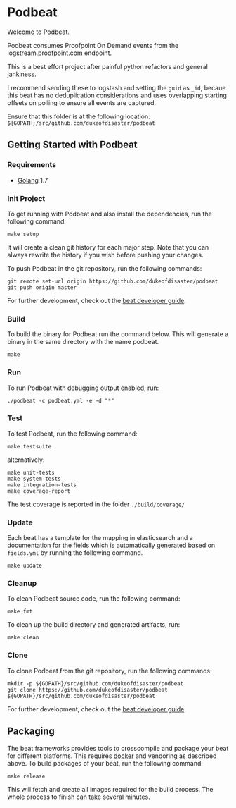 # Podbeat

Welcome to Podbeat.

Podbeat consumes Proofpoint On Demand events from the logstream.proofpoint.com endpoint. 

This is a best effort project after painful python refactors and  general jankiness.

I recommend sending these to logstash and setting the ```guid``` as ```_id```, becaue this beat has
no deduplication considerations and uses overlapping starting offsets on polling to ensure
all events are captured. 

Ensure that this folder is at the following location:
`${GOPATH}/src/github.com/dukeofdisaster/podbeat`

## Getting Started with Podbeat

### Requirements

* [Golang](https://golang.org/dl/) 1.7

### Init Project
To get running with Podbeat and also install the
dependencies, run the following command:

```
make setup
```

It will create a clean git history for each major step. Note that you can always rewrite the history if you wish before pushing your changes.

To push Podbeat in the git repository, run the following commands:

```
git remote set-url origin https://github.com/dukeofdisaster/podbeat
git push origin master
```

For further development, check out the [beat developer guide](https://www.elastic.co/guide/en/beats/libbeat/current/new-beat.html).

### Build

To build the binary for Podbeat run the command below. This will generate a binary
in the same directory with the name podbeat.

```
make
```


### Run

To run Podbeat with debugging output enabled, run:

```
./podbeat -c podbeat.yml -e -d "*"
```


### Test

To test Podbeat, run the following command:

```
make testsuite
```

alternatively:
```
make unit-tests
make system-tests
make integration-tests
make coverage-report
```

The test coverage is reported in the folder `./build/coverage/`

### Update

Each beat has a template for the mapping in elasticsearch and a documentation for the fields
which is automatically generated based on `fields.yml` by running the following command.

```
make update
```


### Cleanup

To clean  Podbeat source code, run the following command:

```
make fmt
```

To clean up the build directory and generated artifacts, run:

```
make clean
```


### Clone

To clone Podbeat from the git repository, run the following commands:

```
mkdir -p ${GOPATH}/src/github.com/dukeofdisaster/podbeat
git clone https://github.com/dukeofdisaster/podbeat ${GOPATH}/src/github.com/dukeofdisaster/podbeat
```


For further development, check out the [beat developer guide](https://www.elastic.co/guide/en/beats/libbeat/current/new-beat.html).


## Packaging

The beat frameworks provides tools to crosscompile and package your beat for different platforms. This requires [docker](https://www.docker.com/) and vendoring as described above. To build packages of your beat, run the following command:

```
make release
```

This will fetch and create all images required for the build process. The whole process to finish can take several minutes.
